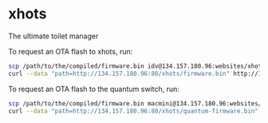 # xhots
The ultimate toilet manager

To request an OTA flash to xhots, run:
```sh
scp /path/to/the/compiled/firmware.bin idv@134.157.180.96:websites/xhots/firmware.bin
curl --data "path=http://134.157.180.96:80/xhots/firmware.bin" http://134.157.180.174:3000
```

To request an OTA flash to the quantum switch, run:
```sh
scp /path/to/the/compiled/firmware.bin macmini@134.157.180.96:websites/xhots/quantum-firmware.bin
curl --data "path=http://134.157.180.96:80/xhots/quantum-firmware.bin" http://134.157.180.175:3001
```

